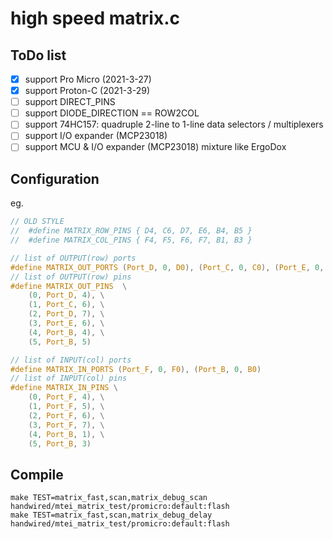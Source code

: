 # high speed matrix.c

## ToDo list
- [x] support Pro Micro (2021-3-27)
- [x] support Proton-C (2021-3-29)
- [ ] support DIRECT_PINS
- [ ] support DIODE_DIRECTION == ROW2COL
- [ ] support 74HC157: quadruple 2-line to 1-line data selectors / multiplexers
- [ ] support I/O expander (MCP23018)
- [ ] support MCU & I/O expander (MCP23018) mixture like ErgoDox

## Configuration

eg.
```c
// OLD STYLE
//  #define MATRIX_ROW_PINS { D4, C6, D7, E6, B4, B5 }
//  #define MATRIX_COL_PINS { F4, F5, F6, F7, B1, B3 }

// list of OUTPUT(row) ports
#define MATRIX_OUT_PORTS (Port_D, 0, D0), (Port_C, 0, C0), (Port_E, 0, E0), (Port_B, 0, B0)
// list of OUTPUT(row) pins
#define MATRIX_OUT_PINS  \
    (0, Port_D, 4), \
    (1, Port_C, 6), \
    (2, Port_D, 7), \
    (3, Port_E, 6), \
    (4, Port_B, 4), \
    (5, Port_B, 5)

// list of INPUT(col) ports
#define MATRIX_IN_PORTS (Port_F, 0, F0), (Port_B, 0, B0)
// list of INPUT(col) pins
#define MATRIX_IN_PINS \
    (0, Port_F, 4), \
    (1, Port_F, 5), \
    (2, Port_F, 6), \
    (3, Port_F, 7), \
    (4, Port_B, 1), \
    (5, Port_B, 3)
```

## Compile

```
make TEST=matrix_fast,scan,matrix_debug_scan   handwired/mtei_matrix_test/promicro:default:flash
make TEST=matrix_fast,scan,matrix_debug_delay   handwired/mtei_matrix_test/promicro:default:flash
```
